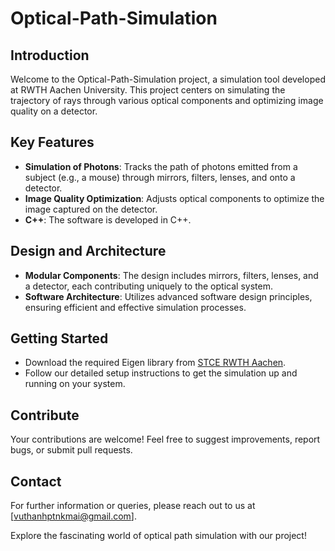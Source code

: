 # Optical-Path-Simulation

## Introduction
Welcome to the Optical-Path-Simulation project, a simulation tool developed at RWTH Aachen University. This project centers on simulating the trajectory of rays through various optical components and optimizing image quality on a detector.

## Key Features
- **Simulation of Photons**: Tracks the path of photons emitted from a subject (e.g., a mouse) through mirrors, filters, lenses, and onto a detector.
- **Image Quality Optimization**: Adjusts optical components to optimize the image captured on the detector.
- **C++**: The software is developed in C++.

## Design and Architecture
- **Modular Components**: The design includes mirrors, filters, lenses, and a detector, each contributing uniquely to the optical system.
- **Software Architecture**: Utilizes advanced software design principles, ensuring efficient and effective simulation processes.

## Getting Started
- Download the required Eigen library from [STCE RWTH Aachen](https://www.stce.rwth-aachen.de/teaching/cppnum-library).
- Follow our detailed setup instructions to get the simulation up and running on your system.

## Contribute
Your contributions are welcome! Feel free to suggest improvements, report bugs, or submit pull requests.

## Contact
For further information or queries, please reach out to us at [vuthanhptnkmai@gmail.com].

Explore the fascinating world of optical path simulation with our project!
